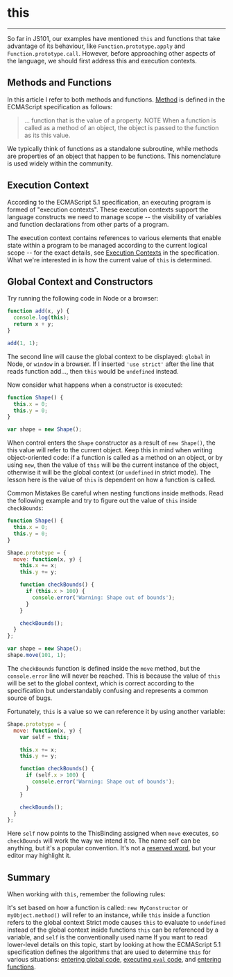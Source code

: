 # this

------

So far in JS101, our examples have mentioned `this` and functions that take advantage of its behaviour, like `Function.prototype.apply` and `Function.prototype.call`. However, before approaching other aspects of the language, we should first address this and execution contexts.

## Methods and Functions
In this article I refer to both methods and functions. [Method](http://es5.github.com/#x4.3.27) is defined in the ECMAScript specification as follows:

> ... function that is the value of a property.
> NOTE When a function is called as a method of an object, the object is passed to the function as its this value.

We typically think of functions as a standalone subroutine, while methods are properties of an object that happen to be functions. This nomenclature is used widely within the community.

## Execution Context
According to the ECMAScript 5.1 specification, an executing program is formed of "execution contexts". These execution contexts support the language constructs we need to manage scope -- the visibility of variables and function declarations from other parts of a program.

The execution context contains references to various elements that enable state within a program to be managed according to the current logical scope -- for the exact details, see [Execution Contexts](http://es5.github.com/#x10.3) in the specification. What we're interested in is how the current value of `this` is determined.

## Global Context and Constructors
Try running the following code in Node or a browser:

```javascript
function add(x, y) {
  console.log(this);
  return x + y;
}

add(1, 1);
```

The second line will cause the global context to be displayed: `global` in Node, or `window` in a browser. If I inserted `'use strict'` after the line that reads function add..., then `this` would be `undefined` instead.

Now consider what happens when a constructor is executed:

```javascript
function Shape() {
  this.x = 0;
  this.y = 0;
}

var shape = new Shape();
```

When control enters the `Shape` constructor as a result of `new Shape()`, the this value will refer to the current object. Keep this in mind when writing object-oriented code: if a function is called as a method on an object, or by using `new`, then the value of `this` will be the current instance of the object, otherwise it will be the global context (or `undefined` in strict mode). The lesson here is the value of `this` is dependent on how a function is called.

Common Mistakes
Be careful when nesting functions inside methods. Read the following example and try to figure out the value of `this` inside `checkBounds`:

```javascript
function Shape() {
  this.x = 0;
  this.y = 0;
}

Shape.prototype = {
  move: function(x, y) {
    this.x += x;
    this.y += y;

    function checkBounds() {
      if (this.x > 100) {
        console.error('Warning: Shape out of bounds');
      }
    }

    checkBounds();
  }
};

var shape = new Shape();
shape.move(101, 1);
```

The `checkBounds` function is defined inside the `move` method, but the `console.error` line will never be reached. This is because the value of `this` will be set to the global context, which is correct according to the specification but understandably confusing and represents a common source of bugs.

Fortunately, `this` is a value so we can reference it by using another variable:

```javascript
Shape.prototype = {
  move: function(x, y) {
    var self = this;

    this.x += x;
    this.y += y;

    function checkBounds() {
      if (self.x > 100) {
        console.error('Warning: Shape out of bounds');
      }
    }

    checkBounds();
  }
};
```

Here `self` now points to the ThisBinding assigned when `move` executes, so `checkBounds` will work the way we intend it to. The name self can be anything, but it's a popular convention. It's not a [reserved word](https://developer.mozilla.org/en/JavaScript/Reference/Reserved_Words), but your editor may highlight it.

## Summary
When working with `this`, remember the following rules:

It's set based on how a function is called: `new MyConstructor` or `myObject.method()` will refer to an instance, while `this` inside a function refers to the global context
Strict mode causes `this` to evaluate to `undefined` instead of the global context inside functions
`this` can be referenced by a variable, and `self` is the conventionally used name
If you want to read lower-level details on this topic, start by looking at how the ECMAScript 5.1 specification defines the algorithms that are used to determine `this` for various situations: [entering global code](http://es5.github.io/#x10.4.1), [executing `eval` code](http://es5.github.io/#x10.4.2), and [entering functions](http://es5.github.io/#x10.4.3).

